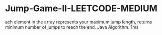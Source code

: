# Jump-Game-II-LEETCODE-MEDIUM
ach element in the array represents your maximum jump length, returns minimum number of jumps to reach the end. Java Algorithm. 1ms
